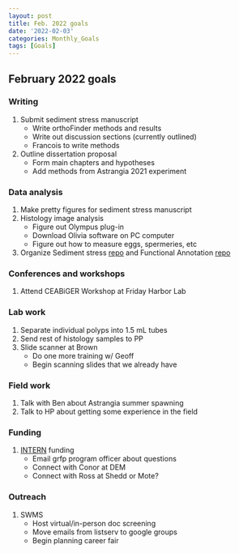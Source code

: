 ```yaml
---
layout: post
title: Feb. 2022 goals
date: '2022-02-03'
categories: Monthly_Goals
tags: [Goals]
---
```


## February 2022 goals 

### Writing 

1. Submit sediment stress manuscript 
	- Write orthoFinder methods and results 
	- Write out discussion sections (currently outlined)
	- Francois to write methods 
2. Outline dissertation proposal
	- Form main chapters and hypotheses 
	- Add methods from Astrangia 2021 experiment 

### Data analysis

1. Make pretty figures for sediment stress manuscript 
2.  Histology image analysis 
	- Figure out Olympus plug-in 
	- Download Olivia software on PC computer 
	- Figure out how to measure eggs, spermeries, etc 
3. Organize Sediment stress [repo](https://github.com/JillAshey/SedimentStress) and Functional Annotation [repo](https://github.com/JillAshey/FunctionalAnnotation)

### Conferences and workshops

1. Attend CEABiGER Workshop at Friday Harbor Lab

### Lab work 

1. Separate individual polyps into 1.5 mL tubes
2. Send rest of histology samples to PP 
3. Slide scanner at Brown 
	- Do one more training w/ Geoff 
	- Begin scanning slides that we already have 

### Field work 

1. Talk with Ben about Astrangia summer spawning 
2. Talk to HP about getting some experience in the field 

### Funding  
1. [INTERN](https://www.nsf.gov/pubs/2021/nsf21013/nsf21013.pdf) funding 
	- Email grfp program officer about questions 
	- Connect with Conor at DEM
	- Connect with Ross at Shedd or Mote?
 
### Outreach 
1. SWMS 
	- Host virtual/in-person doc screening 
	- Move emails from listserv to google groups 
	- Begin planning career fair 
 



	